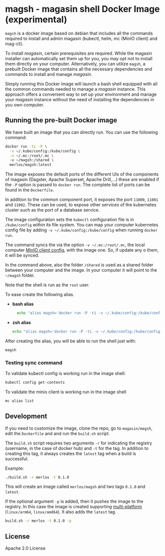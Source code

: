 # magsh - magasin shell Docker Image (experimental)

`magsh` is a docker image based on debian that includes all the commands required to install and admin magasin (kubectl, helm, mc (MinIO client) and mag-cli). 

To install _magasin_, certain prerequisites are required. While the magasin installer can automatically set them up for you, you may opt not to install them directly on your computer. Alternatively, you can utilize `magsh`, a prebuilt Docker image that contains all the necessary dependencies and commands to install and manage _magasin_. 

Simply running this Docker image will launch a bash shell equipped with all the common commands needed to manage a _magasin_ instance. This approach offers a convenient way to set up your environment and manage your _magasin_ instance without the need of installing the dependencies in you own computer.

## Running the pre-built Docker image

We have built an image that you can directly run. You can use the following command:

```sh
docker run -ti -P \
  -v ~/.kube/config:/kube/config \
  -v ~/.mc:/root/.mc \ 
  -v ~/magsh:/shared \
  merlos/magsh:latest
```

The image exposes the default ports of the different UIs of the components of magasin (Dagster, Apache Superset, Apache Drill,...) these are enabled if the `-P` option is passed to `docker run`. The complete list of ports can be found in the `Dockerfile`.

In addition to the common component port, it exposes the port `11000`, `11001` and `11002`. These can be used, to expose other services of the kubernetes cluster such as the port of a database service. 

The image configuration sets the `kubectl` configuration file is in `/kube/config` within its file system. You can map your computer kubernetes config file by adding `-v ~/.kube/config:/kube/config` when running `docker run`.

The command syncs the via the option `-v ~/.mc:/root/.mc`, the local computer [MinIO client config](https://min.io/docs/minio/linux/reference/minio-mc.html?ref=docs-redirect#id5), with the image one. So, if update any o them, it will be synced.

In the command above, also the folder `/shared` is used as a shared folder between your computer and the image. In your computer it will point to the `~/magsh` folder.

Note that the shell is run as the `root` user.

 
To ease create the following alias.

* **bash alias**
  ```sh
    echo "alias magsh='docker run -P -ti -v ~/.kube/config:/kube/config -v ~/.mc:/root/.mc -v ~/magsh:/shared merlos/magsh:latest'" >> ~/.bashrc
  ```

* **zsh alias**
    
    ```sh
    echo "alias magsh='docker run -P -ti -v ~/.kube/config:/kube/config -v ~/.mc:/root/.mc -v ~/mag-shared:/shared merlos/magsh:latest'" >> ~/.zshrc
    ```

After creating the alias, you will be able to run the shell just with:

```sh
magsh
```


### Testing sync command

To validate kubectl config is working run in the image shell:

```sh
kubectl config get-contexts
```

To validate the minio client is working run in the image shell

```sh 
mc alias list
```

## Development

If you need to customize the image, clone the repo, go to `magasin/magsh`, edit the `Dockerfile` and and run the `build.sh` script.

The `build.sh` script requires two arguments `-r` for indicating the registry (username, in the case of docker hub) and `-t` for the tag.  In addition to creating this tag, it always creates the `latest` tag when a build is successful.

Example:

```sh
./build.sh -r merlos -t 0.1.0
```

This will create an image called `merlos/magsh` and two tags `0.1.0` and `latest`. 

If the optional argument `-p` is added, then it pushes the image to the registry. In this case the image is created supporting [multi-platform](https://docs.docker.com/build/building/multi-platform/) (`linux/arm64`, `linux/amd64`). It also adds the `latest` tag.

```sh
build.sh -r merlos -t 0.1.0 -p
``` 

## License

Apache 2.0 License
